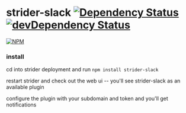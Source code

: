# strider-slack [![Dependency Status][dep-img]][dep-link] [![devDependency Status][dev-dep-img]][dev-dep-link]

[![NPM][npm-badge-img]][npm-badge-link]

### install

cd into strider deployment and run `npm install strider-slack`

restart strider and check out the web ui -- you'll see strider-slack as an available plugin

configure the plugin with your subdomain and token and you'll get notifications

[dev-dep-img]: https://david-dm.org/Strider-CD/strider-slack/dev-status.svg
[dev-dep-link]: https://david-dm.org/Strider-CD/strider-slack#info=devDependencies
[dep-img]: https://david-dm.org/Strider-CD/strider-slack.svg
[dep-link]: https://david-dm.org/Strider-CD/strider-slack
[npm-badge-img]: https://nodei.co/npm/strider-slack.png?downloads=true&stars=true
[npm-badge-link]: https://nodei.co/npm/strider-slack/

